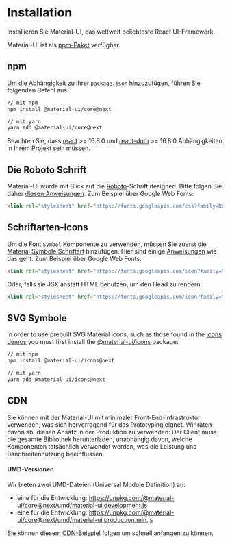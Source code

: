 # Installation

<p class="description">Installieren Sie Material-UI, das weltweit beliebteste React UI-Framework.</p>

Material-UI ist als [npm-Paket](https://www.npmjs.com/package/@material-ui/core) verfügbar.

## npm

Um die Abhängigkeit zu ihrer `package.json` hinzuzufügen, führen Sie folgenden Befehl aus:

```sh
// mit npm
npm install @material-ui/core@next

// mit yarn
yarn add @material-ui/core@next
```

Beachten Sie, dass [react](https://www.npmjs.com/package/react) >= 16.8.0 und [react-dom](https://www.npmjs.com/package/react-dom) >= 16.8.0 Abhängigkeiten in Ihrem Projekt sein müssen.

## Die Roboto Schrift

Material-UI wurde mit Blick auf die [Roboto](https://fonts.google.com/specimen/Roboto)-Schrift designed. Bitte folgen Sie daher [diesen Anweisungen](/components/typography/#general). Zum Beispiel über Google Web Fonts:

```html
<link rel="stylesheet" href="https://fonts.googleapis.com/css?family=Roboto:300,400,500" />
```

## Schriftarten-Icons

Um die Font `Symbol` Komponente zu verwenden, müssen Sie zuerst die [Material Symbole Schriftart](https://material.io/tools/icons/) hinzufügen. Hier sind einige [Anweisungen](/components/icons/#font-icons) wie das geht. Zum Beispiel über Google Web Fonts:

```html
<link rel="stylesheet" href="https://fonts.googleapis.com/icon?family=Material+Icons" />
```

Oder, falls sie JSX anstatt HTML benutzen, um den Head zu rendern:

```jsx
<link rel="stylesheet" href="https://fonts.googleapis.com/icon?family=Material+Icons" />
```

## SVG Symbole

In order to use prebuilt SVG Material icons, such as those found in the [icons demos](/components/icons/) you must first install the [@material-ui/icons](https://www.npmjs.com/package/@material-ui/icons) package:

```sh
// mit npm
npm install @material-ui/icons@next

// mit yarn
yarn add @material-ui/icons@next
```

## CDN

Sie können mit der Material-UI mit minimaler Front-End-Infrastruktur verwenden, was sich hervorragend für das Prototyping eignet. Wir raten davon ab, diesen Ansatz in der Produktion zu verwenden: Der Client muss die gesamte Bibliothek herunterladen, unabhängig davon, welche Komponenten tatsächlich verwendet werden, was die Leistung und Bandbreitennutzung beeinflussen.

#### UMD-Versionen

Wir bieten zwei UMD-Dateien (Universal Module Definition) an:

- eine für die Entwicklung: https://unpkg.com/@material-ui/core@next/umd/material-ui.development.js
- eine für die Entwicklung: https://unpkg.com/@material-ui/core@next/umd/material-ui.production.min.js

Sie können diesem [CDN-Beispiel](https://github.com/mui-org/material-ui/tree/next/examples/cdn-next) folgen um schnell anfangen zu können.